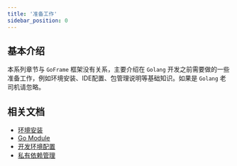 ```yaml
---
title: '准备工作'
sidebar_position: 0
---
```


## 基本介绍

本系列章节与 `GoFrame` 框架没有关系，主要介绍在 `Golang` 开发之前需要做的一些准备工作，例如环境安装、IDE配置、包管理说明等基础知识。如果是 `Golang` 老司机请忽略。

## 相关文档

- [环境安装](output/goframe-v2.5-md/项目开发/准备工作/环境安装)
- [Go Module](output/goframe-v2.5-md/项目开发/准备工作/Go%20Module)
- [开发环境配置](output/goframe-v2.5-md/项目开发/准备工作/开发环境配置)
- [私有依赖管理](output/goframe-v2.5-md/项目开发/准备工作/私有依赖管理)